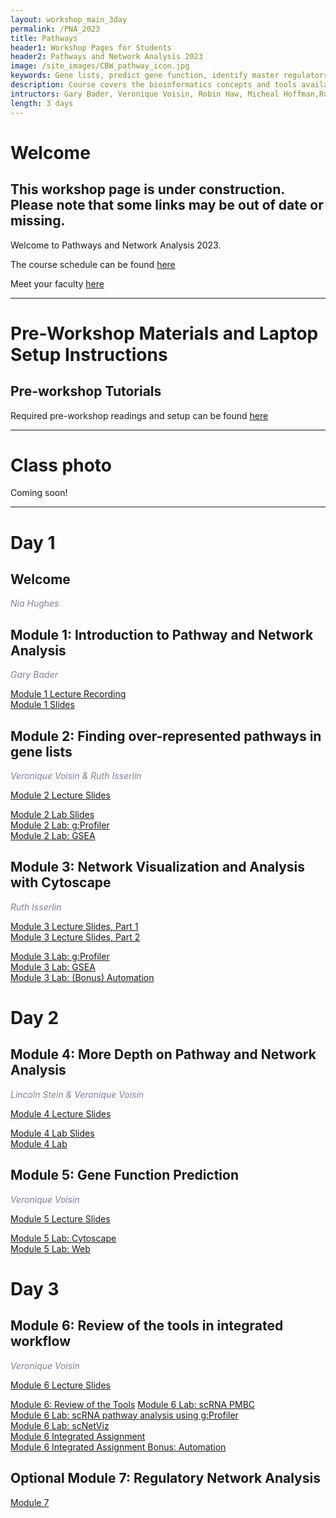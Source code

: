 ```yaml
---
layout: workshop_main_3day
permalink: /PNA_2023
title: Pathways
header1: Workshop Pages for Students
header2: Pathways and Network Analysis 2023
image: /site_images/CBW_pathway_icon.jpg
keywords: Gene lists, predict gene function, identify master regulators
description: Course covers the bioinformatics concepts and tools available for interpreting a gene list using pathway and network information. 
intructors: Gary Bader, Veronique Voisin, Robin Haw, Micheal Hoffman,Ruth Isserlin
length: 3 days
---
```

# Welcome 

## This workshop page is under construction. Please note that some links may be out of date or missing.

Welcome to Pathways and Network Analysis 2023.  

The course schedule can be found [here](https://bioinformaticsdotca.github.io/PNA_2023_schedule)  

Meet your faculty [here](https://baderlab.github.io/CBW_Pathways_2023/welcome.html)  

***

# Pre-Workshop Materials and Laptop Setup Instructions <a id="preworkshop"></a>

## Pre-workshop Tutorials

Required pre-workshop readings and setup can be found [here](https://forms.gle/8CTkATXobYJuFFCP7) 

***


# Class photo

Coming soon!

***  

# Day 1 <a id="day1"></a>

##  Welcome 

  *<font color="#827e9c">Nia Hughes</font>* 

##  Module 1: Introduction to Pathway and Network Analysis 

  *<font color="#827e9c">Gary Bader</font>*
  
  [Module 1 Lecture Recording](https://www.youtube.com/watch?v=PtWf-XSzUYc)  
  [Module 1 Slides](https://baderlab.github.io/CBW_Pathways_2023/lectures/Pathways_Toronto_2021_Module1-GeneListIntro-Bader-live.pdf)  
    
##  Module 2: Finding over-represented pathways in gene lists

  *<font color="#827e9c">Veronique Voisin & Ruth Isserlin</font>*
  
  [Module 2 Lecture Slides]()  
  <!-- Module 2 Lecture Recording   -->
  [Module 2 Lab Slides]()  
  [Module 2 Lab: g:Profiler](https://baderlab.github.io/CBW_Pathways_2023/gprofiler-lab.html#gprofiler-lab)  
  [Module 2 Lab: GSEA](https://baderlab.github.io/CBW_Pathways_2023/gsea-lab.html#gsea-lab)  
  
## Module 3: Network Visualization and Analysis with Cytoscape

 *<font color="#827e9c">Ruth Isserlin</font>*  
  
  [Module 3 Lecture Slides, Part 1]()  
  [Module 3 Lecture Slides, Part 2]()  
  <!-- Module 3 Lecture Recording   -->
  [Module 3 Lab: g:Profiler](https://baderlab.github.io/CBW_Pathways_2023/gprofiler_mod3.html)  
  [Module 3 Lab: GSEA](https://baderlab.github.io/CBW_Pathways_2023/gsea_mod3.html)  
  [Module 3 Lab: (Bonus) Automation](https://baderlab.github.io/CBW_Pathways_2023/automation.html)  
 
# Day 2 <a id="day2"></a>

##  Module 4: More Depth on Pathway and Network Analysis

  *<font color="#827e9c">Lincoln Stein & Veronique Voisin</font>*
  
  [Module 4 Lecture Slides]()  
  <!-- Module 4 Lecture Recording   -->
  [Module 4 Lab Slides]()  
  [Module 4 Lab](https://baderlab.github.io/CBW_Pathways_2023/ReactomeFI.html)  
  
 
##  Module 5: Gene Function Prediction

  *<font color="#827e9c">Veronique Voisin</font>*
  
  [Module 5 Lecture Slides]()  
  <!-- Module 5 Lecture Recording   -->
  [Module 5 Lab: Cytoscape](https://baderlab.github.io/CBW_Pathways_2023/genemania_cytoscape.html)  
  [Module 5 Lab: Web](https://baderlab.github.io/CBW_Pathways_2023/genemania_web.html)  
  

# Day 3 <a id="day3"></a>

## Module 6:  Review of the tools in integrated workflow 

*<font color="#827e9c">Veronique Voisin</font>*

  [Module 6 Lecture Slides]()  
  <!-- Module 6 Lecture Recording   -->
  [Module 6: Review of the Tools](https://baderlab.github.io/CBW_Pathways_2023/module-6-review-of-the-tools.html)
  [Module 6 Lab: scRNA PMBC](https://baderlab.github.io/CBW_Pathways_2023/scRNA-lab1.html)  
  [Module 6 Lab: scRNA pathway analysis using g:Profiler](https://baderlab.github.io/CBW_Pathways_2023/module-6-lab-2--scrna-pathway-analysis-using-gprofiler-scrna-gprofiler-lab.html)  
  [Module 6 Lab: scNetViz](https://baderlab.github.io/CBW_Pathways_2023/scNetViz-lab.html)  
  [Module 6 Integrated Assignment](https://baderlab.github.io/CBW_Pathways_2023/integrated_assignment.html)  
  [Module 6 Integrated Assignment Bonus: Automation](https://baderlab.github.io/CBW_Pathways_2023/ass_automation.html)  

  ## Optional Module 7: Regulatory Network Analysis

  [Module 7](https://baderlab.github.io/CBW_Pathways_2023/intro-regulatory-networks.html)

